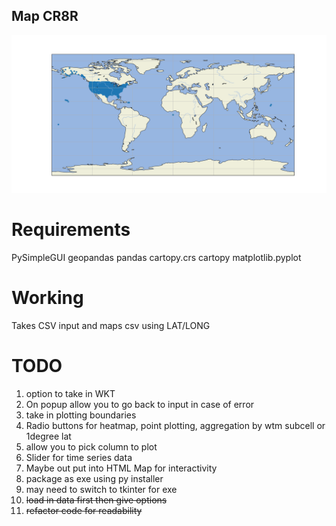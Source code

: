 ## Map CR8R
![demo map](map.png)
# Requirements
 PySimpleGUI
 geopandas
 pandas
 cartopy.crs
 cartopy
 matplotlib.pyplot

# Working
Takes CSV input and maps csv using LAT/LONG

# TODO
1. option to take in WKT
2. On popup allow you to go back to input in case of error
3. take in plotting boundaries
4. Radio buttons for heatmap, point plotting, aggregation by wtm subcell or 1degree lat
5. allow you to pick column to plot
6. Slider for time series data
7. Maybe out put into HTML Map for interactivity
8. package as exe using py installer
9. may need to switch to tkinter for exe
10. ~~load in data first then give options~~
11. ~~refactor code for readability~~
